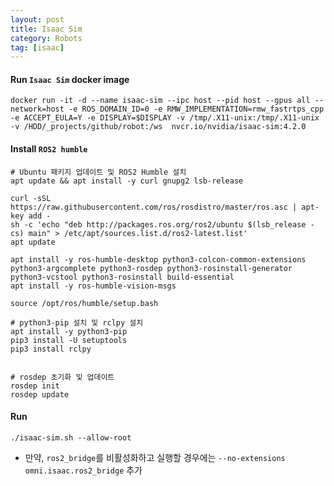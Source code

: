 ```yaml
---
layout: post
title: Isaac Sim
category: Robots
tag: [isaac]
---
```



#### Run `Isaac Sim` docker image
```shell
docker run -it -d --name isaac-sim --ipc host --pid host --gpus all --network=host -e ROS_DOMAIN_ID=0 -e RMW_IMPLEMENTATION=rmw_fastrtps_cpp -e ACCEPT_EULA=Y -e DISPLAY=$DISPLAY -v /tmp/.X11-unix:/tmp/.X11-unix -v /HDD/_projects/github/robot:/ws  nvcr.io/nvidia/isaac-sim:4.2.0
```

#### Install `ROS2 humble`
```shell
# Ubuntu 패키지 업데이트 및 ROS2 Humble 설치
apt update && apt install -y curl gnupg2 lsb-release

curl -sSL https://raw.githubusercontent.com/ros/rosdistro/master/ros.asc | apt-key add -
sh -c 'echo "deb http://packages.ros.org/ros2/ubuntu $(lsb_release -cs) main" > /etc/apt/sources.list.d/ros2-latest.list'
apt update

apt install -y ros-humble-desktop python3-colcon-common-extensions python3-argcomplete python3-rosdep python3-rosinstall-generator python3-vcstool python3-rosinstall build-essential
apt install -y ros-humble-vision-msgs

source /opt/ros/humble/setup.bash

# python3-pip 설치 및 rclpy 설치
apt install -y python3-pip
pip3 install -U setuptools
pip3 install rclpy


# rosdep 초기화 및 업데이트
rosdep init
rosdep update
```


#### Run
```shell
./isaac-sim.sh --allow-root
```

* 만약, `ros2_bridge`를 비활성화하고 실행할 경우에는 `--no-extensions omni.isaac.ros2_bridge` 추가